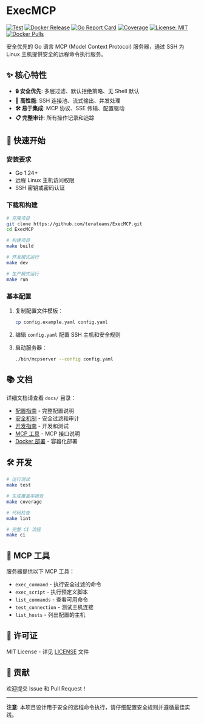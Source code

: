 # ExecMCP

[![Test](https://github.com/terateams/ExecMCP/actions/workflows/test.yml/badge.svg)](https://github.com/terateams/ExecMCP/actions/workflows/test.yml)
[![Docker Release](https://github.com/terateams/ExecMCP/actions/workflows/docker-release.yml/badge.svg)](https://github.com/terateams/ExecMCP/actions/workflows/docker-release.yml)
[![Go Report Card](https://goreportcard.com/badge/github.com/terateams/ExecMCP)](https://goreportcard.com/report/github.com/terateams/ExecMCP)
[![Coverage](https://codecov.io/gh/terateams/ExecMCP/branch/main/graph/badge.svg)](https://codecov.io/gh/terateams/ExecMCP)
[![License: MIT](https://img.shields.io/badge/License-MIT-yellow.svg)](https://opensource.org/licenses/MIT)
[![Docker Pulls](https://img.shields.io/docker/pulls/terateams/execmcp)](https://hub.docker.com/r/terateams/execmcp)

安全优先的 Go 语言 MCP (Model Context Protocol) 服务器，通过 SSH 为 Linux 主机提供安全的远程命令执行服务。

## ✨ 核心特性

- **🔒 安全优先**: 多层过滤、默认拒绝策略、无 Shell 默认
- **🚀 高性能**: SSH 连接池、流式输出、并发处理
- **🛠️ 易于集成**: MCP 协议、SSE 传输、配置驱动
- **📋 完整审计**: 所有操作记录和追踪

## 🚀 快速开始

### 安装要求

- Go 1.24+
- 远程 Linux 主机访问权限
- SSH 密钥或密码认证

### 下载和构建

```bash
# 克隆项目
git clone https://github.com/terateams/ExecMCP.git
cd ExecMCP

# 构建项目
make build

# 开发模式运行
make dev

# 生产模式运行
make run
```

### 基本配置

1. 复制配置文件模板：

   ```bash
   cp config.example.yaml config.yaml
   ```

2. 编辑 `config.yaml` 配置 SSH 主机和安全规则

3. 启动服务器：

   ```bash
   ./bin/mcpserver --config config.yaml
   ```

## 📚 文档

详细文档请查看 `docs/` 目录：

- [配置指南](docs/configuration.md) - 完整配置说明
- [安全机制](docs/security.md) - 安全过滤和审计
- [开发指南](docs/development.md) - 开发和测试
- [MCP 工具](docs/mcp-tools.md) - MCP 接口说明
- [Docker 部署](docs/deployment.md) - 容器化部署

## 🛠️ 开发

```bash
# 运行测试
make test

# 生成覆盖率报告
make coverage

# 代码检查
make lint

# 完整 CI 流程
make ci
```

## 🔧 MCP 工具

服务器提供以下 MCP 工具：

- `exec_command` - 执行安全过滤的命令
- `exec_script` - 执行预定义脚本
- `list_commands` - 查看可用命令
- `test_connection` - 测试主机连接
- `list_hosts` - 列出配置的主机

## 📄 许可证

MIT License - 详见 [LICENSE](LICENSE) 文件

## 🤝 贡献

欢迎提交 Issue 和 Pull Request！

---

**注意**: 本项目设计用于安全的远程命令执行，请仔细配置安全规则并遵循最佳实践。

